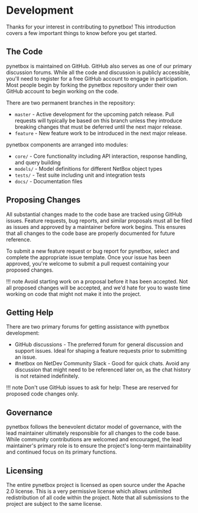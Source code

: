 # Development

Thanks for your interest in contributing to pynetbox! This introduction covers a few important things to know before you get started.

## The Code

pynetbox is maintained on GitHub. GitHub also serves as one of our primary discussion forums. While all the code and discussion is publicly accessible, you'll need to register for a free GitHub account to engage in participation. Most people begin by forking the pynetbox repository under their own GitHub account to begin working on the code.

There are two permanent branches in the repository:

* `master` - Active development for the upcoming patch release. Pull requests will typically be based on this branch unless they introduce breaking changes that must be deferred until the next major release.
* `feature` - New feature work to be introduced in the next major release.

pynetbox components are arranged into modules:

* `core/` - Core functionality including API interaction, response handling, and query building
* `models/` - Model definitions for different NetBox object types
* `tests/` - Test suite including unit and integration tests
* `docs/` - Documentation files

## Proposing Changes

All substantial changes made to the code base are tracked using GitHub issues. Feature requests, bug reports, and similar proposals must all be filed as issues and approved by a maintainer before work begins. This ensures that all changes to the code base are properly documented for future reference.

To submit a new feature request or bug report for pynetbox, select and complete the appropriate issue template. Once your issue has been approved, you're welcome to submit a pull request containing your proposed changes.

!!! note
    Avoid starting work on a proposal before it has been accepted. Not all proposed changes will be accepted, and we'd hate for you to waste time working on code that might not make it into the project.

## Getting Help

There are two primary forums for getting assistance with pynetbox development:

* GitHub discussions - The preferred forum for general discussion and support issues. Ideal for shaping a feature requests prior to submitting an issue.
* \#netbox on NetDev Community Slack - Good for quick chats. Avoid any discussion that might need to be referenced later on, as the chat history is not retained indefinitely.

!!! note
    Don't use GitHub issues to ask for help: These are reserved for proposed code changes only.

## Governance

pynetbox follows the benevolent dictator model of governance, with the lead maintainer ultimately responsible for all changes to the code base. While community contributions are welcomed and encouraged, the lead maintainer's primary role is to ensure the project's long-term maintainability and continued focus on its primary functions.

## Licensing

The entire pynetbox project is licensed as open source under the Apache 2.0 license. This is a very permissive license which allows unlimited redistribution of all code within the project. Note that all submissions to the project are subject to the same license. 